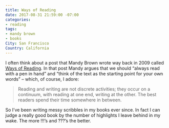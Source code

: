 ```yaml
---
title: Ways of Reading
date: 2017-08-31 21:59:00 -07:00
categories:
- reading
tags:
- mandy brown
- books
City: San Francisco
Country: California
---
```


I often think about a post that Mandy Brown wrote way back in 2009 called [Ways of Reading](http://aworkinglibrary.com/writing/ways-of-reading/). In that post Mandy argues that we should “always read with a pen in hand” and “think of the text as the starting point for your own words” – which, of course, I adore:

> Reading and writing are not discrete activities; they occur on a continuum, with reading at one end, writing at the other. The best readers spend their time somewhere in between. 

So I’ve been writing messy scribbles in my books ever since. In fact I can judge a really good book by the number of highlights I leave behind in my wake. The more !!!’s and ???’s the better.